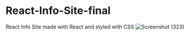 # React-Info-Site-final
React Info Site made with React and styled with CSS
![Screenshot (323)](https://user-images.githubusercontent.com/56164343/153615947-15df75bf-4ab4-435b-be85-e40be2756a1f.png)
